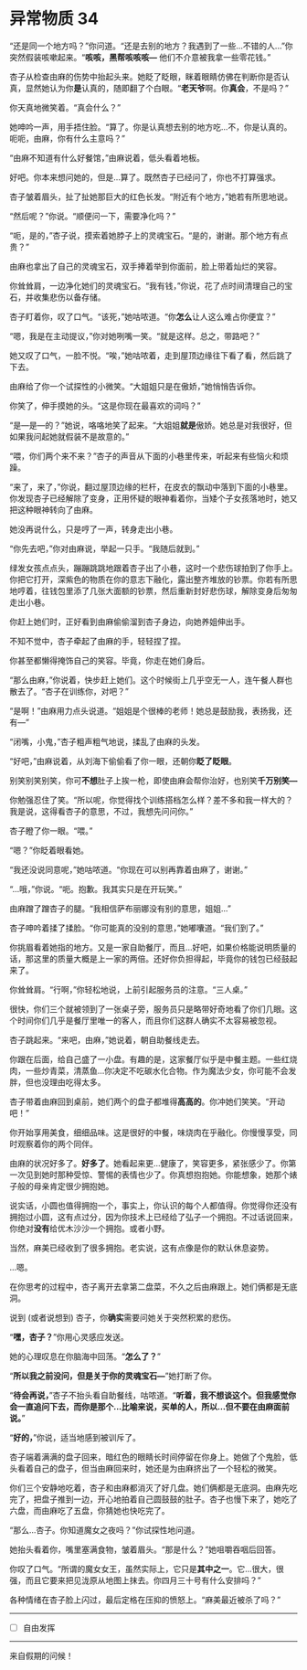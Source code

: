 # 异常物质 34

“还是同一个地方吗？”你问道。“还是去别的地方？我遇到了一些...不错的人...”你突然假装咳嗽起来。“**咳咳，黑帮咳咳咳—** 他们不介意被我拿一些零花钱。”

杏子从检查由麻的伤势中抬起头来。她眨了眨眼，眯着眼睛仿佛在判断你是否认真，显然她认为你**是**认真的，随即翻了个白眼。“**老天爷**啊。你**真会**，不是吗？”

你天真地微笑着。“真会什么？”

她呻吟一声，用手捂住脸。“算了。你是认真想去别的地方吃...不，你是认真的。呃呃，由麻，你有什么主意吗？”

“由麻不知道有什么好餐馆，”由麻说着，低头看着地板。

好吧。你本来想问她的，但是...算了。既然杏子已经问了，你也不打算强求。

杏子皱着眉头，扯了扯她那巨大的红色长发。“附近有个地方，”她若有所思地说。

“然后呢？”你说。“顺便问一下，需要净化吗？”

“呃，是的，”杏子说，摸索着她脖子上的灵魂宝石。“是的，谢谢。那个地方有点贵？”

由麻也拿出了自己的灵魂宝石，双手捧着举到你面前，脸上带着灿烂的笑容。

你耸耸肩，一边净化她们的灵魂宝石。“我有钱，”你说，花了点时间清理自己的宝石，并收集悲伤以备存储。

杏子盯着你，叹了口气。“该死，”她咕哝道。“你**怎么**让人这么难占你便宜？”

“嗯，我是在主动提议，”你对她咧嘴一笑。“就是这样。总之，带路吧？”

她又叹了口气，一脸不悦。“唉，”她咕哝着，走到屋顶边缘往下看了看，然后跳了下去。

由麻给了你一个试探性的小微笑。“大姐姐只是在傲娇，”她悄悄告诉你。

你笑了，伸手摸她的头。“这是你现在最喜欢的词吗？”

“是—是—的？”她说，咯咯地笑了起来。“大姐姐**就是**傲娇。她总是对我很好，但如果我问起她就假装不是故意的。”

“喂，你们两个来不来？”杏子的声音从下面的小巷里传来，听起来有些恼火和烦躁。

“来了，来了，”你说，翻过屋顶边缘的栏杆，在皮衣的飘动中落到下面的小巷里。你发现杏子已经解除了变身，正用怀疑的眼神看着你，当矮个子女孩落地时，她又把这种眼神转向了由麻。

她没再说什么，只是哼了一声，转身走出小巷。

“你先去吧，”你对由麻说，举起一只手。“我随后就到。”

绿发女孩点点头，蹦蹦跳跳地跟着杏子出了小巷，这时一个悲伤球拍到了你手上。你把它打开，深紫色的物质在你的意志下融化，露出整齐堆放的钞票。你若有所思地哼着，往钱包里添了几张大面额的钞票，然后重新封好悲伤球，解除变身后匆匆走出小巷。

你赶上她们时，正好看到由麻偷偷溜到杏子身边，向她养姐伸出手。

不知不觉中，杏子牵起了由麻的手，轻轻捏了捏。

你甚至都懒得掩饰自己的笑容。毕竟，你走在她们身后。

“那么由麻，”你说着，快步赶上她们。这个时候街上几乎空无一人，连午餐人群也散去了。“杏子在训练你，对吧？”

“是啊！”由麻用力点头说道。“姐姐是个很棒的老师！她总是鼓励我，表扬我，还有—”

“闭嘴，小鬼，”杏子粗声粗气地说，揉乱了由麻的头发。

“好吧，”由麻说着，从刘海下偷偷看了你一眼，还朝你**眨了眨眼**。

别笑别笑别笑，你可**不想**肚子上挨一枪，即使由麻会帮你治好，也别笑**千万别笑—**

你勉强忍住了笑。“所以呢，你觉得找个训练搭档怎么样？差不多和我一样大的？我是说，这得看杏子的意思，不过，我想先问问你。”

杏子瞪了你一眼。“喂。”

“嗯？”你眨着眼看她。

“我还没说同意呢，”她咕哝道。“你现在可以别再靠着由麻了，谢谢。”

“...哦，”你说。“呃。抱歉。我其实只是在开玩笑。”

由麻蹭了蹭杏子的腿。“我相信萨布丽娜没有别的意思，姐姐...”

杏子呻吟着揉了揉脸。“你可能真的没别的意思，”她嘟囔道。“我们到了。”

你挑眉看着她指的地方。又是一家自助餐厅，而且...好吧，如果价格能说明质量的话，那这里的质量大概是上一家的两倍。还好你负担得起，毕竟你的钱包已经鼓起来了。

你耸耸肩。“行啊，”你轻松地说，上前引起服务员的注意。“三人桌。”

很快，你们三个就被领到了一张桌子旁，服务员只是略带好奇地看了你们几眼。这个时间你们几乎是餐厅里唯一的客人，而且你们这群人确实不太容易被忽视。

杏子跳起来。“来吧，由麻，”她说着，朝自助餐线走去。

你跟在后面，给自己盛了一小盘。有趣的是，这家餐厅似乎是中餐主题。一些红烧肉，一些炒青菜，清蒸鱼...你决定不吃碳水化合物。作为魔法少女，你可能不会发胖，但也没理由吃得太多。

杏子带着由麻回到桌前，她们两个的盘子都堆得**高高的**。你冲她们笑笑。“开动吧！”

你开始享用美食，细细品味。这是很好的中餐，味烧肉在乎融化。你慢慢享受，同时观察着你的两个同伴。

由麻的状况好多了。**好多了**。她看起来更...健康了，笑容更多，紧张感少了。你第一次见到她时那种受惊、警惕的表情也少了。你真想抱抱她。你能想象，她那个婊子般的母亲肯定很少拥抱她。

说实话，小圆也值得拥抱一个，事实上，你认识的每个人都值得。你觉得你还没有拥抱过小圆，这有点过分，因为你技术上已经给了弘子一个拥抱。不过话说回来，你绝对**没有**给优木沙沙一个拥抱。或者小野。

当然，麻美已经收到了很多拥抱。老实说，这有点像是你的默认休息姿势。

...嗯。

在你思考的过程中，杏子离开去拿第二盘菜，不久之后由麻跟上。她们俩都是无底洞。

说到 (或者说想到) 杏子，你**确实**需要问她关于突然积累的悲伤。

“**嘿，杏子？**”你用心灵感应发送。

她的心理叹息在你脑海中回荡。“**怎么了？**”

“**所以我之前没问，但是关于你的灵魂宝石—**”她打断了你。

“**待会再说，**”杏子不抬头看自助餐线，咕哝道。“**听着，我不想谈这个。但我感觉你会一直追问下去，而你是那个...比喻来说，买单的人，所以...但不要在由麻面前说。**”

“**好的，**”你说，适当地感到被训斥了。

杏子端着满满的盘子回来，暗红色的眼睛长时间停留在你身上。她做了个鬼脸，低头看着自己的盘子，但当由麻回来时，她还是为由麻挤出了一个轻松的微笑。

你们三个安静地吃着，杏子和由麻都消灭了好几盘。她们俩都是无底洞。由麻先吃完了，把盘子推到一边，开心地拍着自己圆鼓鼓的肚子。杏子也慢下来了，她吃了六盘，而由麻吃了五盘，你猜她也快吃完了。

“那么...杏子。你知道魔女之夜吗？”你试探性地问道。

她抬头看着你，嘴里塞满食物，皱着眉头。“那是什么？”她咀嚼吞咽后回答。

你叹了口气。“所谓的魔女女王，虽然实际上，它只是**其中之一**。它...很大，很强，而且它要来把见泷原从地图上抹去。你四月三十号有什么安排吗？”

各种情绪在杏子脸上闪过，最后定格在压抑的愤怒上。“麻美最近被杀了吗？”

---

- [ ] 自由发挥

---

来自假期的问候！
